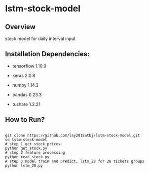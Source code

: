 # lstm-stock-model
## Overview

stock model for daily interval input 

## Installation Dependencies:

* tensorflow  1.10.0

* keras   2.0.8 

* numpy   1.14.3 

* pandas  0.23.3

* tushare 1.2.21

   

## How to Run?

```shell

git clone https://github.com/lay2018atbj/lstm-stock-model.git
cd lstm-stock-model
# step 1 get stock prices 
python get_stock.py
# step 2 feature processing
python read_stock.py
# step 3 model train and predict, lstm_28 for 28 tickets groups 
python lstm_28.py     

```

​    

